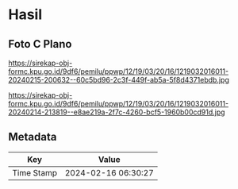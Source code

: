 # Hasil

## Foto C Plano

https://sirekap-obj-formc.kpu.go.id/9df6/pemilu/ppwp/12/19/03/20/16/1219032016011-20240215-200632--60c5bd96-2c3f-449f-ab5a-5f8d4371ebdb.jpg

https://sirekap-obj-formc.kpu.go.id/9df6/pemilu/ppwp/12/19/03/20/16/1219032016011-20240214-213819--e8ae219a-2f7c-4260-bcf5-1960b00cd91d.jpg


## Metadata

| Key        | Value               |
| ---------- | ------------------- |
| Time Stamp | 2024-02-16 06:30:27 |



